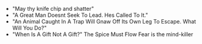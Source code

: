 * "May thy knife chip and shatter"
* "A Great Man Doesnt Seek To Lead. Hes Called To It."
* "An Animal Caught In A Trap Will Gnaw Off Its Own Leg To Escape. What Will You Do?"
* "When Is A Gift Not A Gift?"
The Spice Must Flow
Fear is the mind-killer
